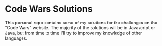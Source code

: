 # Code Wars Solutions
This personal repo contains some of my solutions for the challenges on the "Code Wars" website. The majority of the solutions will be in
Javascript or Java, but from time to time I'll try to improve my knowledge of other languages.
